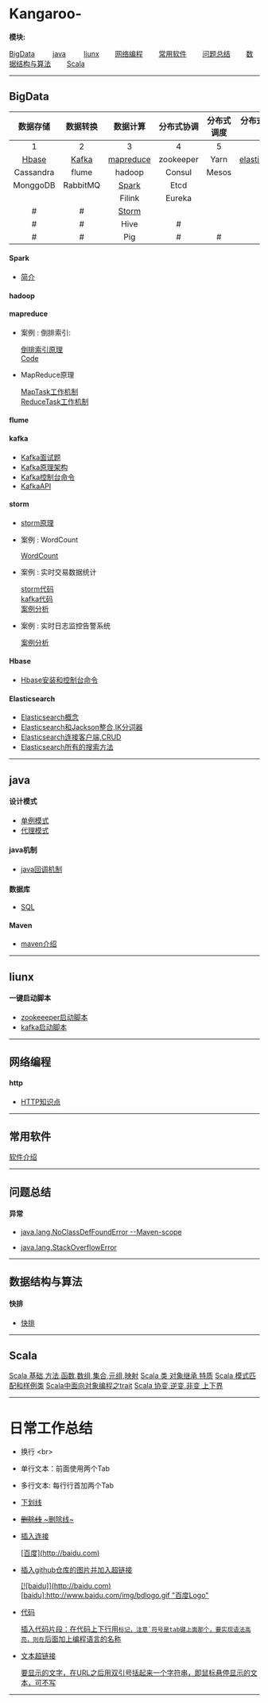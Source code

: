 # Kangaroo-

__模块:__

[BigData](#bigdata) &emsp; &emsp;[java](#java) &emsp; &emsp;[liunx](#liunx) &emsp;&emsp;[网络编程](#网络编程) &emsp;&emsp;[常用软件](#常用软件) &emsp;&emsp;[问题总结](#问题总结) &emsp;&emsp;[数据结构与算法](#数据结构与算法) &emsp;&emsp;[Scala](#scala)

--------------------------------
## BigData

| 数据存储|数据转换|数据计算|分布式协调|分布式调度|分布式搜索引擎|
|:-----: |:------:|:-----:|:-------:|:-------:|:-------:|
|           1          |       2            |        3              |          4           |     5 |6|
|[Hbase](#hbase)       |[Kafka](#kafka)     |[mapreduce](#数据计算)  |zookeeper             |Yarn     |[elasticsearch](#elasticsearch)|
|Cassandra             |flume               |hadoop                 |Consul                |Mesos                |
|MonggoDB              |RabbitMQ            |[Spark](#spark)                  | Etcd                 |                     |          
|                      |                    |Filink                 | Eureka               |                     |
|#                     |#                   |[Storm](#storm)        |                      |                     |
|#                     |#                   |Hive                   |  #                   |                     |
|#                     |#                   |Pig                    |#                     |#                    |



#### Spark

* [简介](https://github.com/bigDataHell/Kangaroo-/tree/master/Bigdata/Spark)

#### hadoop

#### mapreduce

* 案例 : 倒排索引:
    
    [倒排索引原理](https://github.com/bigDataHell/Kangaroo-/blob/master/Bigdata/mapreduce/invertedIndex/remade.md)  
    [Code](https://github.com/bigDataHell/Kangaroo-/blob/master/Bigdata/mapreduce/invertedIndex/InvertedIndex.java)
    
* MapReduce原理

    [MapTask工作机制](https://github.com/bigDataHell/Kangaroo-/blob/master/Bigdata/mapreduce/mapReduce_principle/MapTask%E5%B7%A5%E4%BD%9C%E6%9C%BA%E5%88%B6.md)<br> 
    [ReduceTask工作机制](https://github.com/bigDataHell/Kangaroo-/blob/master/Bigdata/mapreduce/mapReduce_principle/ReduceTask%E5%B7%A5%E4%BD%9C%E6%9C%BA%E5%88%B6.md)
    

#### flume

#### kafka

   * [Kafka面试题](https://github.com/bigDataHell/Kangaroo-/blob/master/Bigdata/kafka/kafka%E9%9D%A2%E8%AF%95%E9%A2%98.md) <br>
   * [Kafka原理架构](https://github.com/bigDataHell/Kangaroo-/blob/master/Bigdata/kafka/kafka%E5%8E%9F%E7%90%86.md) <br>
   * [Kafka控制台命令](https://github.com/bigDataHell/Kangaroo-/blob/master/Bigdata/kafka/kafkak%E6%8E%A7%E5%88%B6%E5%8F%B0%E5%91%BD%E4%BB%A4.md) <br>
   * [KafkaAPI](https://github.com/bigDataHell/Kangaroo-/blob/master/Bigdata/kafka/API.md) 

#### storm

* [storm原理](https://github.com/bigDataHell/Kangaroo-/blob/master/Bigdata/storm/storm.md)

* 案例 : WordCount

    [WordCount](https://github.com/bigDataHell/Kangaroo-/tree/master/Bigdata/storm/case/WordCountDemo)

* 案例 : 实时交易数据统计

    [storm代码](https://github.com/bigDataHell/Kangaroo-/tree/master/Bigdata/storm/case/Real-timeTransactionDataStatistics/Storm) <br>
    [kafka代码](https://github.com/bigDataHell/Kangaroo-/tree/master/Bigdata/storm/case/Real-timeTransactionDataStatistics/kafka) <br>
    [案例分析](https://github.com/bigDataHell/Kangaroo-/blob/master/Bigdata/storm/case/Real-timeTransactionDataStatistics)

* 案例 : 实时日志监控告警系统

    [案例分析](https://github.com/bigDataHell/Kangaroo-/tree/master/Bigdata/storm/case/Real-timeLogMonitoringAlarmSystem)  <br>
  

#### Hbase

* [Hbase安装和控制台命令](https://github.com/bigDataHell/Kangaroo-/blob/master/Bigdata/Hbase/Hbase%E5%AE%89%E8%A3%85.md)  <br>

#### Elasticsearch

* [Elasticsearch概念](https://github.com/bigDataHell/Kangaroo-/tree/master/Bigdata/Elasticsearch)
* [Elasticsearch和Jackson整合,IK分词器](https://github.com/bigDataHell/Kangaroo-/blob/master/Bigdata/Elasticsearch/API-searchs.md)
* [Elasticsearch连接客户端,CRUD](https://github.com/bigDataHell/Kangaroo-/blob/master/Bigdata/Elasticsearch/API-CRUD.md)
* [Elasticsearch所有的搜索方法](https://github.com/bigDataHell/Kangaroo-/blob/master/Bigdata/Elasticsearch/API%E5%90%84%E7%A7%8D%E6%9F%A5%E8%AF%A2.md)

--------------------------------

## java
 
#### 设计模式 
  * [单例模式]()
  * [代理模式](https://github.com/bigDataHell/Kangaroo-/blob/master/java/designMode/%E4%BB%A3%E7%90%86%E6%A8%A1%E5%BC%8F.md)
#### java机制

 * [java回调机制]()
 
#### 数据库

 * [SQL](https://github.com/bigDataHell/Kangaroo-/tree/master/java/database/SQL)
 
#### Maven

* [maven介绍](https://github.com/bigDataHell/Kangaroo-/tree/master/java/Maven)

--------------------------------
## liunx

#### 一键启动脚本
 * [zookeeeper启动脚本]()
 * [kafka启动脚本]()
--------------------------------
## 网络编程

#### http

* [HTTP知识点](https://github.com/bigDataHell/Kangaroo-/tree/master/NetworkProgramming/HTTP)

--------------------------------
## 常用软件

[软件介绍](https://github.com/bigDataHell/Kangaroo-/tree/master/tools)

--------------------------------
## 问题总结

#### 异常

* [java.lang.NoClassDefFoundError --Maven-scope](https://github.com/bigDataHell/Kangaroo-/blob/master/Exception/%E5%B8%B8%E8%A7%81%E5%BC%82%E5%B8%B8.md#javalangnoclassdeffounderror----maven)

* [java.lang.StackOverflowError](https://github.com/bigDataHell/Kangaroo-/blob/master/Exception/%E5%B8%B8%E8%A7%81%E5%BC%82%E5%B8%B8.md#2-javalangstackoverflowerror-%E5%A0%86%E6%A0%88%E6%BA%A2%E5%87%BA%E9%94%99%E8%AF%AF)
--------------------------------
## 数据结构与算法

#### 快排

  * [快排](https://github.com/bigDataHell/Kangaroo-/blob/master/dataStructures_algorithms/Quicksort.md)


--------------------------------
## Scala

[Scala 基础,方法,函数,数组,集合,元组,映射](https://github.com/bigDataHell/Kangaroo-/tree/master/Scala)
[Scala 类 对象继承 特质](https://github.com/bigDataHell/Kangaroo-/blob/master/Scala/Scala-%E7%B1%BB-%E5%AF%B9%E8%B1%A1.md)
[Scala 模式匹配和样例类](https://github.com/bigDataHell/Kangaroo-/blob/master/Scala/Scala-%E6%A8%A1%E5%BC%8F%E5%8C%B9%E9%85%8D%E5%92%8C%E6%A0%B7%E4%BE%8B%E7%B1%BB.md)
[Scala中面向对象编程之trait](https://github.com/bigDataHell/Kangaroo-/blob/master/Scala/Scala-trait.md)
[Scala 协变,逆变,非变 上下界](https://github.com/bigDataHell/Kangaroo-/blob/master/Scala/Scala-%E5%8D%8F%E5%8F%98-%E4%B8%8A%E4%B8%8B%E7%95%8C.md)

--------------------------------


# 日常工作总结
 * 换行 \<br\>
 * 单行文本：前面使用两个Tab
 * 多行文本: 每行行首加两个Tab
 * <u>下划线<u>
 *  ~~删除线~~   ~删除线~

 * 插入连接
 
    \[百度](http://baidu.com)
  
 * 插入github仓库的图片并加入超链接
 
    \[![baidu]](http://baidu.com)  
    \[baidu]:http://www.baidu.com/img/bdlogo.gif "百度Logo"  
    
 * 代码
 
      插入代码片段：在代码上下行用```标记，注意`符号是tab键上面那个，要实现语法高亮，则在```后面加上编程语言的名称
      
 * 文本超链接
 
    [要显示的文字](链接的地址"鼠标悬停显示")，在URL之后用双引号括起来一个字符串，即鼠标悬停显示的文本，可不写
    
--------------------------------------------------

